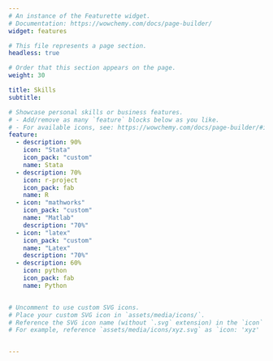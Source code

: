 ```yaml
---
# An instance of the Featurette widget.
# Documentation: https://wowchemy.com/docs/page-builder/
widget: features

# This file represents a page section.
headless: true

# Order that this section appears on the page.
weight: 30

title: Skills
subtitle:

# Showcase personal skills or business features.
# - Add/remove as many `feature` blocks below as you like.
# - For available icons, see: https://wowchemy.com/docs/page-builder/#icons
feature:
  - description: 90%
    icon: "Stata"
    icon_pack: "custom"
    name: Stata
  - description: 70%
    icon: r-project
    icon_pack: fab
    name: R
  - icon: "mathworks"
    icon_pack: "custom"
    name: "Matlab"
    description: "70%"
  - icon: "latex"
    icon_pack: "custom"
    name: "Latex"
    description: "70%"
  - description: 60%
    icon: python
    icon_pack: fab
    name: Python


# Uncomment to use custom SVG icons.
# Place your custom SVG icon in `assets/media/icons/`.
# Reference the SVG icon name (without `.svg` extension) in the `icon` field.
# For example, reference `assets/media/icons/xyz.svg` as `icon: 'xyz'


---
```

